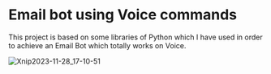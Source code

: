 # Email bot using Voice commands

This project is based on some libraries of Python which I have used in order to achieve an Email Bot which totally works on Voice.

![Xnip2023-11-28_17-10-51](https://github.com/adityapachchigar/Email-Bot-on-Voice-Commands/assets/86509170/f3931d24-3953-41fc-942b-9ff6b75fa175)

